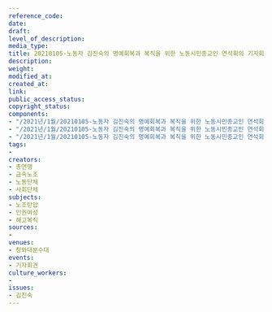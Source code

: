 ```yaml
---
reference_code: 
date: 
draft: 
level_of_description: 
media_type: 
title: 20210105-노동자 김진숙의 명예회복과 복직을 위한 노동시민종교인 연석회의 기자회견
description: 
weight: 
modified_at: 
created_at: 
link: 
public_access_status: 
copyright_status: 
components:
- "/2021년/1월/20210105-노동자 김진숙의 명예회복과 복직을 위한 노동시민종교인 연석회의 기자회견/_1DX6677.jpg"
- "/2021년/1월/20210105-노동자 김진숙의 명예회복과 복직을 위한 노동시민종교인 연석회의 기자회견/_1DX6627.jpg"
- "/2021년/1월/20210105-노동자 김진숙의 명예회복과 복직을 위한 노동시민종교인 연석회의 기자회견/_1DX6662.jpg"
tags:
- 
creators:
- 총연맹
- 금속노조
- 노동단체
- 사회단체
subjects:
- 노조탄압
- 인권여성
- 해고복직
sources:
- 
venues:
- 청와대분수대
events:
- 기자회견
culture_workers:
- 
issues:
- 김진숙
---
```

